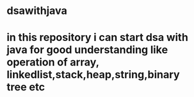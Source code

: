 ﻿# dsawithjava

 # in  this repository i can start dsa with java for good understanding like operation of array, linkedlist,stack,heap,string,binary tree etc
